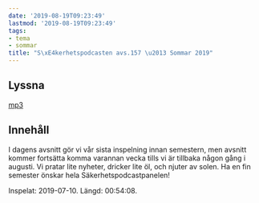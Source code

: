 ```yaml
---
date: '2019-08-19T09:23:49'
lastmod: '2019-08-19T09:23:49'
tags:
- tema
- sommar
title: "S\xE4kerhetspodcasten avs.157 \u2013 Sommar 2019"
---
```

## Lyssna

[mp3](http://traffic.libsyn.com/sakerhetspodcasten/2019-07-10_Sakerhetspodcasten.mp3)

## Innehåll

I dagens avsnitt gör vi vår sista inspelning innan semestern, men avsnitt kommer
fortsätta komma varannan vecka tills vi är tillbaka någon gång i augusti. Vi pratar
lite nyheter, dricker lite öl, och njuter av solen. Ha en fin semester önskar hela
Säkerhetspodcastpanelen!

Inspelat: 2019-07-10. Längd: 00:54:08.

